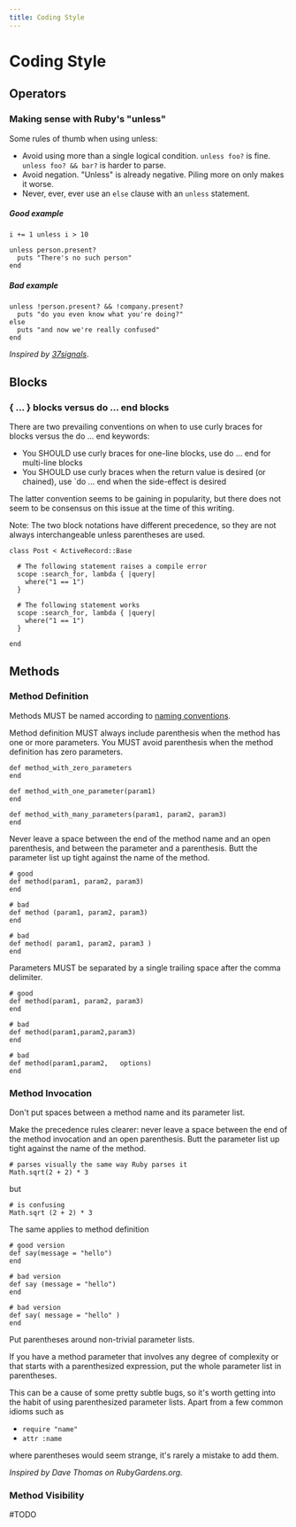 ```yaml
---
title: Coding Style
---
```


# Coding Style


## Operators

### Making sense with Ruby's "unless" 

Some rules of thumb when using unless:

* Avoid using more than a single logical condition. `unless foo?` is fine. `unless foo? && bar?` is harder to parse.
* Avoid negation. "Unless" is already negative. Piling more on only makes it worse.
* Never, ever, ever use an `else` clause with an `unless` statement.

##### Good example

    i += 1 unless i > 10

    unless person.present?
      puts "There's no such person" 
    end

##### Bad example

    unless !person.present? && !company.present?
      puts "do you even know what you're doing?" 
    else
      puts "and now we're really confused" 
    end

_Inspired by [37signals][1]_.


## Blocks

### { ... } blocks versus do ... end blocks

There are two prevailing conventions on when to use curly braces for blocks versus the do ... end keywords:

* You SHOULD use curly braces for one-line blocks, use do ... end for multi-line blocks
* You SHOULD use curly braces when the return value is desired (or chained), use `do ... end when the side-effect is desired

The latter convention seems to be gaining in popularity, but there does not seem to be consensus on this issue at the time of this writing.

Note: The two block notations have different precedence, so they are not always interchangeable unless parentheses are used.

    class Post < ActiveRecord::Base

      # The following statement raises a compile error
      scope :search_for, lambda { |query|
        where("1 == 1")
      }

      # The following statement works
      scope :search_for, lambda { |query|
        where("1 == 1")
      }

    end


## Methods

### Method Definition

Methods MUST be named according to [naming conventions](/naming/).

Method definition MUST always include parenthesis when the method has one or more parameters. You MUST avoid parenthesis when the method definition has zero parameters.

    def method_with_zero_parameters
    end

    def method_with_one_parameter(param1)
    end

    def method_with_many_parameters(param1, param2, param3)
    end

Never leave a space between the end of the method name and an open parenthesis, and between the parameter and a parenthesis. Butt the parameter list up tight against the name of the method.

    # good
    def method(param1, param2, param3)
    end

    # bad
    def method (param1, param2, param3)
    end

    # bad
    def method( param1, param2, param3 )
    end

Parameters MUST be separated by a single trailing space after the comma delimiter.

    # good
    def method(param1, param2, param3)
    end

    # bad
    def method(param1,param2,param3)
    end

    # bad
    def method(param1,param2,   options)
    end


### Method Invocation

Don't put spaces between a method name and its parameter list.

Make the precedence rules clearer: never leave a space between the end of the method invocation and an open parenthesis. Butt the parameter list up tight against the name of the method.

    # parses visually the same way Ruby parses it
    Math.sqrt(2 + 2) * 3 

but

    # is confusing
    Math.sqrt (2 + 2) * 3

The same applies to method definition

    # good version
    def say(message = "hello")
    end

    # bad version
    def say (message = "hello")
    end

    # bad version
    def say( message = "hello" )
    end

Put parentheses around non-trivial parameter lists.

If you have a method parameter that involves any degree of complexity or that starts with a parenthesized expression, put the whole parameter list in parentheses.

This can be a cause of some pretty subtle bugs, so it's worth getting into the habit of using parenthesized parameter lists. Apart from a few common idioms such as

* `require "name"`
* `attr :name`

where parentheses would seem strange, it's rarely a mistake to add them.

_Inspired by Dave Thomas on RubyGardens.org._


### Method Visibility

 #TODO


  [1]: http://37signals.com/svn/posts/2699-making-sense-with-rubys-unless

